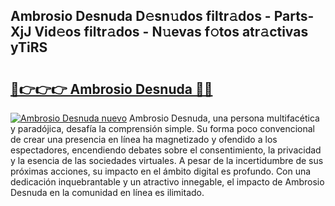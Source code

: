 ## Ambrosio Desnuda D𝚎sn𝚞dos filtr𝚊dos - Parts-XjJ Vid𝚎os filtr𝚊dos - N𝚞evas f𝚘tos atr𝚊ctivas yTiRS

# <h2><a href="http://mb61yzw.tromn.icu/?c=Ambrosio+Desnuda">🔗👉👉👉 Ambrosio Desnuda 🔗🔗</a></h2>

[![Ambrosio Desnuda nuevo](https://i.imgur.com/pEAQMta.gif)](http://mb61yzw.tromn.icu/?c=Ambrosio+Desnuda)
Ambrosio Desnuda, una persona multifacética y paradójica, desafía la comprensión simple. Su forma poco convencional de crear una presencia en línea ha magnetizado y ofendido a los espectadores, encendiendo debates sobre el consentimiento, la privacidad y la esencia de las sociedades virtuales. A pesar de la incertidumbre de sus próximas acciones, su impacto en el ámbito digital es profundo. Con una dedicación inquebrantable y un atractivo innegable, el impacto de Ambrosio Desnuda en la comunidad en línea es ilimitado.
